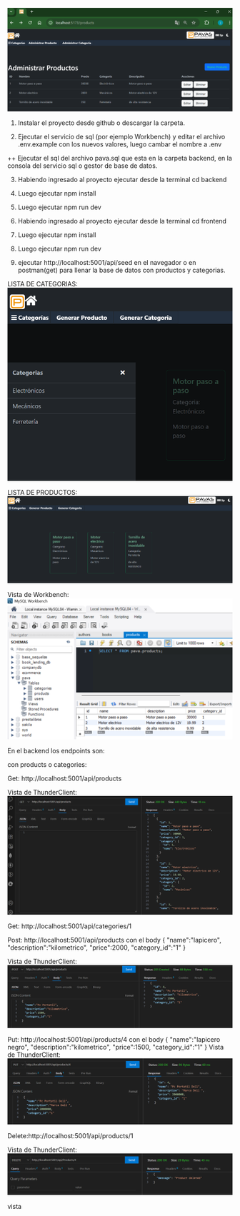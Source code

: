![Vista de administración de productos](frontend/public/images/adminp.png)


1. Instalar el proyecto desde github o descargar la carpeta.

2. Ejecutar el servicio de sql (por ejemplo Workbench) y editar el archivo .env.example con
los nuevos valores, luego cambar el nombre a .env

++ Ejecutar el sql del archivo pava.sql que esta en la carpeta backend, en la consola del servicio sql o gestor de base de datos.

3. Habiendo ingresado al proyecto ejecutar desde la terminal cd backend

4. Luego ejecutar npm install

5. Luego ejecutar npm run dev

6. Habiendo ingresado al proyecto ejecutar desde la terminal cd frontend

7. Luego ejecutar npm install

8. Luego ejecutar npm run dev

9. ejecutar http://localhost:5001/api/seed  en el navegador o en postman(get) para llenar la base de datos con productos y categorias.


LISTA DE CATEGORIAS:
![Vista de categorias](frontend/public/images/categorias.png)

LISTA DE PRODUCTOS:
![Vista de productos](frontend/public/images/productos.png)


Vista de Workbench:
![Vista](frontend/public/images/bd.png)


En el backend los endpoints son:

con products o categories:

Get: http://localhost:5001/api/products

Vista de ThunderClient:
![Vista](frontend/public/images/get.png)

Get: http://localhost:5001/api/categories/1

Post: http://localhost:5001/api/products
con el body
{
  "name":"lapicero",
  "description":"kilometrico",
  "price":2000,
  "category_id":"1"
}

Vista de ThunderClient:
![Vista](frontend/public/images/post.png)

Put: http://localhost:5001/api/products/4
con el body
{
  "name":"lapicero negro",
  "description":"kilometrico",
  "price":1500,
  "category_id":"1"
}
Vista de ThunderClient:
![Vista](frontend/public/images/put.png)

Delete:http://localhost:5001/api/products/1

Vista de ThunderClient:
![Vista](frontend/public/images/delete.png)

vista



